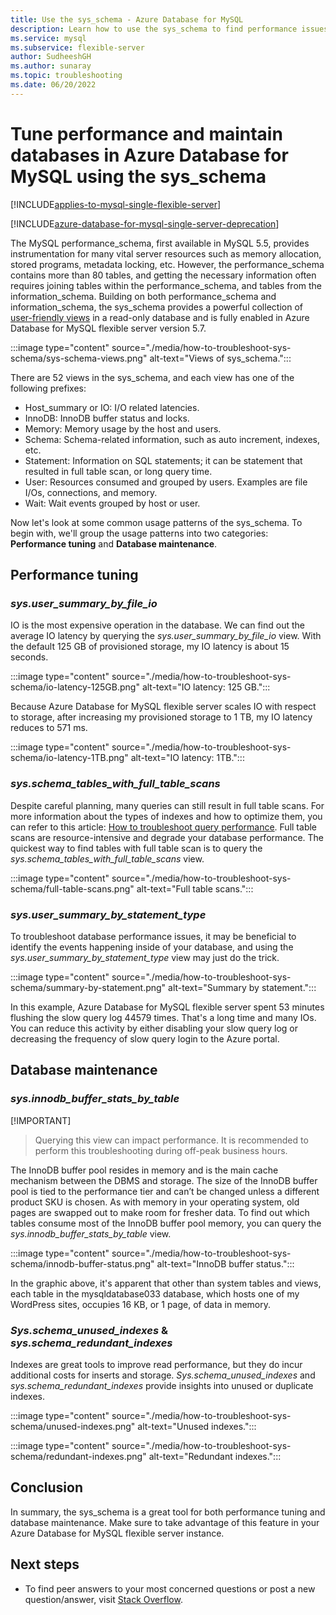 ```yaml
---
title: Use the sys_schema - Azure Database for MySQL
description: Learn how to use the sys_schema to find performance issues and maintain databases in Azure Database for MySQL.
ms.service: mysql
ms.subservice: flexible-server
author: SudheeshGH
ms.author: sunaray
ms.topic: troubleshooting
ms.date: 06/20/2022
---
```


# Tune performance and maintain databases in Azure Database for MySQL using the sys_schema

[!INCLUDE[applies-to-mysql-single-flexible-server](../includes/applies-to-mysql-single-flexible-server.md)]

[!INCLUDE[azure-database-for-mysql-single-server-deprecation](../includes/azure-database-for-mysql-single-server-deprecation.md)]

The MySQL performance_schema, first available in MySQL 5.5, provides instrumentation for many vital server resources such as memory allocation, stored programs, metadata locking, etc. However, the performance_schema contains more than 80 tables, and getting the necessary information often requires joining tables within the performance_schema, and tables from the information_schema. Building on both performance_schema and information_schema, the sys_schema provides a powerful collection of [user-friendly views](https://dev.mysql.com/doc/refman/5.7/en/sys-schema-views.html) in a read-only database and is fully enabled in Azure Database for MySQL flexible server version 5.7.

:::image type="content" source="./media/how-to-troubleshoot-sys-schema/sys-schema-views.png" alt-text="Views of sys_schema.":::

There are 52 views in the sys_schema, and each view has one of the following prefixes:

- Host_summary or IO: I/O related latencies.
- InnoDB: InnoDB buffer status and locks.
- Memory: Memory usage by the host and users.
- Schema: Schema-related information, such as auto increment, indexes, etc.
- Statement: Information on SQL statements; it can be statement that resulted in full table scan, or long query time.
- User: Resources consumed and grouped by users. Examples are file I/Os, connections, and memory.
- Wait: Wait events grouped by host or user.

Now let's look at some common usage patterns of the sys_schema. To begin with, we'll group the usage patterns into two categories: **Performance tuning** and **Database maintenance**.

## Performance tuning

### *sys.user_summary_by_file_io*

IO is the most expensive operation in the database. We can find out the average IO latency by querying the *sys.user_summary_by_file_io* view. With the default 125 GB of provisioned storage, my IO latency is about 15 seconds.

:::image type="content" source="./media/how-to-troubleshoot-sys-schema/io-latency-125GB.png" alt-text="IO latency: 125 GB.":::

Because Azure Database for MySQL flexible server scales IO with respect to storage, after increasing my provisioned storage to 1 TB, my IO latency reduces to 571 ms.

:::image type="content" source="./media/how-to-troubleshoot-sys-schema/io-latency-1TB.png" alt-text="IO latency: 1TB.":::

### *sys.schema_tables_with_full_table_scans*

Despite careful planning, many queries can still result in full table scans. For more information about the types of indexes and how to optimize them, you can refer to this article: [How to troubleshoot query performance](./how-to-troubleshoot-query-performance.md). Full table scans are resource-intensive and degrade your database performance. The quickest way to find tables with full table scan is to query the *sys.schema_tables_with_full_table_scans* view.

:::image type="content" source="./media/how-to-troubleshoot-sys-schema/full-table-scans.png" alt-text="Full table scans.":::

### *sys.user_summary_by_statement_type*

To troubleshoot database performance issues, it may be beneficial to identify the events happening inside of your database, and using the *sys.user_summary_by_statement_type* view may just do the trick.

:::image type="content" source="./media/how-to-troubleshoot-sys-schema/summary-by-statement.png" alt-text="Summary by statement.":::

In this example, Azure Database for MySQL flexible server spent 53 minutes flushing the slow query log 44579 times. That's a long time and many IOs. You can reduce this activity by either disabling your slow query log or decreasing the frequency of slow query login to the Azure portal.

## Database maintenance

### *sys.innodb_buffer_stats_by_table*

[!IMPORTANT]
> Querying this view can impact performance. It is recommended to perform this troubleshooting during off-peak business hours.

The InnoDB buffer pool resides in memory and is the main cache mechanism between the DBMS and storage. The size of the InnoDB buffer pool is tied to the performance tier and can’t be changed unless a different product SKU is chosen. As with memory in your operating system, old pages are swapped out to make room for fresher data. To find out which tables consume most of the InnoDB buffer pool memory, you can query the *sys.innodb_buffer_stats_by_table* view.

:::image type="content" source="./media/how-to-troubleshoot-sys-schema/innodb-buffer-status.png" alt-text="InnoDB buffer status.":::

In the graphic above, it's apparent that other than system tables and views, each table in the mysqldatabase033 database, which hosts one of my WordPress sites, occupies 16 KB, or 1 page, of data in memory.

### *Sys.schema_unused_indexes* & *sys.schema_redundant_indexes*

Indexes are great tools to improve read performance, but they do incur additional costs for inserts and storage. *Sys.schema_unused_indexes* and *sys.schema_redundant_indexes* provide insights into unused or duplicate indexes.

:::image type="content" source="./media/how-to-troubleshoot-sys-schema/unused-indexes.png" alt-text="Unused indexes.":::

:::image type="content" source="./media/how-to-troubleshoot-sys-schema/redundant-indexes.png" alt-text="Redundant indexes.":::

## Conclusion

In summary, the sys_schema is a great tool for both performance tuning and database maintenance. Make sure to take advantage of this feature in your Azure Database for MySQL flexible server instance. 

## Next steps

- To find peer answers to your most concerned questions or post a new question/answer, visit [Stack Overflow](https://stackoverflow.com/questions/tagged/azure-database-mysql).
